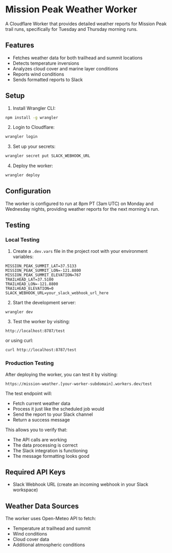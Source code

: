 # Mission Peak Weather Worker

A Cloudflare Worker that provides detailed weather reports for Mission Peak trail runs, specifically for Tuesday and Thursday morning runs.

## Features

- Fetches weather data for both trailhead and summit locations
- Detects temperature inversions
- Analyzes cloud cover and marine layer conditions
- Reports wind conditions
- Sends formatted reports to Slack

## Setup

1. Install Wrangler CLI:
```bash
npm install -g wrangler
```

2. Login to Cloudflare:
```bash
wrangler login
```

3. Set up your secrets:
```bash
wrangler secret put SLACK_WEBHOOK_URL
```

4. Deploy the worker:
```bash
wrangler deploy
```

## Configuration

The worker is configured to run at 8pm PT (3am UTC) on Monday and Wednesday nights, providing weather reports for the next morning's run.

## Testing

### Local Testing

1. Create a `.dev.vars` file in the project root with your environment variables:
```
MISSION_PEAK_SUMMIT_LAT=37.5133
MISSION_PEAK_SUMMIT_LON=-121.8800
MISSION_PEAK_SUMMIT_ELEVATION=767
TRAILHEAD_LAT=37.5100
TRAILHEAD_LON=-121.8800
TRAILHEAD_ELEVATION=0
SLACK_WEBHOOK_URL=your_slack_webhook_url_here
```

2. Start the development server:
```bash
wrangler dev
```

3. Test the worker by visiting:
```
http://localhost:8787/test
```
or using curl:
```bash
curl http://localhost:8787/test
```

### Production Testing

After deploying the worker, you can test it by visiting:
```
https://mission-weather.[your-worker-subdomain].workers.dev/test
```

The test endpoint will:
- Fetch current weather data
- Process it just like the scheduled job would
- Send the report to your Slack channel
- Return a success message

This allows you to verify that:
- The API calls are working
- The data processing is correct
- The Slack integration is functioning
- The message formatting looks good

## Required API Keys

- Slack Webhook URL (create an incoming webhook in your Slack workspace)

## Weather Data Sources

The worker uses Open-Meteo API to fetch:
- Temperature at trailhead and summit
- Wind conditions
- Cloud cover data
- Additional atmospheric conditions 